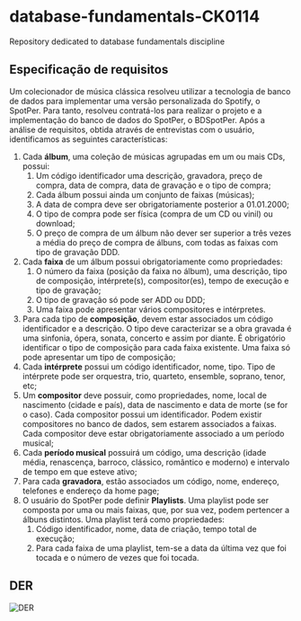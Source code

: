 # database-fundamentals-CK0114
Repository dedicated to database fundamentals discipline

## Especificação de requisitos
Um colecionador de música clássica resolveu utilizar a tecnologia de banco de dados
para implementar uma versão personalizada do Spotify, o SpotPer. Para tanto,
resolveu contratá-los para realizar o projeto e a implementação do banco de dados do
SpotPer, o BDSpotPer. Após a análise de requisitos, obtida através de entrevistas com o
usuário, identificamos as seguintes características:
1. Cada **álbum**, uma coleção de músicas agrupadas em um ou mais CDs,
possui:
   1. Um código identificador uma descrição, gravadora, preço de compra, data
de compra, data de gravação e o tipo de compra;
   1. Cada álbum possui ainda um conjunto de faixas (músicas);
   1. A data de compra deve ser obrigatoriamente posterior a 01.01.2000;
   1. O tipo de compra pode ser física (compra de um CD ou vinil) ou download;
   1. O preço de compra de um álbum não dever ser superior a três vezes a
média do preço de compra de álbuns, com todas as faixas com tipo de
gravação DDD.
1. Cada **faixa** de um álbum possui obrigatoriamente como propriedades:
   1. O número da faixa (posição da faixa no álbum), uma descrição, tipo de
composição, intérprete(s), compositor(es), tempo de execução e tipo de
gravação;
   1. O tipo de gravação só pode ser ADD ou DDD;
   1. Uma faixa pode apresentar vários compositores e intérpretes.
1. Para cada tipo de **composição**, devem estar associados um código
identificador e a descrição. O tipo deve caracterizar se a obra gravada é uma
sinfonia, ópera, sonata, concerto e assim por diante. É obrigatório identificar o
tipo de composição para cada faixa existente. Uma faixa só pode apresentar
um tipo de composição;
1. Cada **intérprete** possui um código identificador, nome, tipo. Tipo de intérprete
pode ser orquestra, trio, quarteto, ensemble, soprano, tenor, etc;
1. Um **compositor** deve possuir, como propriedades, nome, local de nascimento
(cidade e país), data de nascimento e data de morte (se for o caso). Cada
compositor possui um identificador. Podem existir compositores no banco de
dados, sem estarem associados a faixas. Cada compositor deve estar
obrigatoriamente associado a um período musical;
1. Cada **período musical** possuirá um código, uma descrição (idade média,
renascença, barroco, clássico, romântico e moderno) e intervalo de tempo em
que esteve ativo;
1. Para cada **gravadora**, estão associados um código, nome, endereço, telefones
e endereço da home page;
1. O usuário do SpotPer pode definir **Playlists**. Uma playlist pode ser composta
por uma ou mais faixas, que, por sua vez, podem pertencer a álbuns distintos.
Uma playlist terá como propriedades:
   1. Código identificador, nome, data de criação, tempo total de execução;
   1. Para cada faixa de uma playlist, tem-se a data da última vez que foi tocada
e o número de vezes que foi tocada.
  

## DER
![DER](https://github.com/navarrotheus/database-fundamentals-CK0114/blob/master/DER/DER.jpg)
